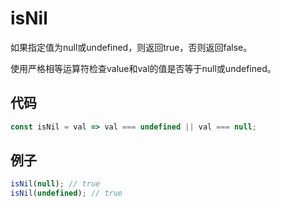 # isNil

如果指定值为null或undefined，则返回true，否则返回false。

使用严格相等运算符检查value和val的值是否等于null或undefined。

## 代码

```js
const isNil = val => val === undefined || val === null;
```

## 例子

```js
isNil(null); // true
isNil(undefined); // true
```
